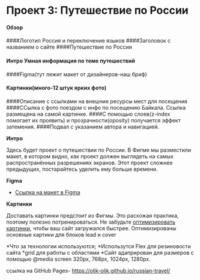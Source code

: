 # Проект 3: Путешествие по России

#### Обзор
####Логотип Россия и переключение языков
####Заголовок с названием о сайте 
####Путешествие по России
#### Интро Умная информация по теме путешествий
####Figma(тут лежит макет от дизайнеров-наш бриф)
#### Картинки(много-12 штук  ярких фото)
####Описание с ссылками на внешние ресурсы мест для посещения
####ССылка с фото поездом с инфо по посещению Байкала. Ссылка размещена на самой картинке.
####С помощью слоев(z-index помогает их проявить) и прозрачности(oposity) получается эффект затемения.
####Подвал с указанием автора и навигацией.


**Интро**

Здесь будет проект о путешествии по России.
В Фигме мы разместили макет, в котором видно, как проект должен выглядеть на самых распространённых разрешениях экранов.
Этот проект сложнее предыдущих, постарайтесь уделить ему больше времени.

**Figma**

* [Ссылка на макет в Figma](https://www.figma.com/file/5S2WSbEFL6awjVWJ0NWL8Q/Sprint-3_-Russia-_-desktop-mobile?node-id=28503%3A0)

**Картинки**

Доставать картинки предстоит из Фигмы. Это расхожая практика, поэтому полезно потренироваться.
Не забудьте [оптимизировать картинки](https://tinypng.com/), чтобы ваш сайт загружался быстрее.
Оптимизированы основные картики для блоков  lead и cover

*Что за технологии используются;
*Использутся Flex для резиновости сайта 
*grid для работы с областями
*Сайт адаприрован для размеров с помощью @media screen
320px,
768px,
1024px,
1280px.

ссылка на GitHub Pages- https://olik-olik.github.io/russian-travel/